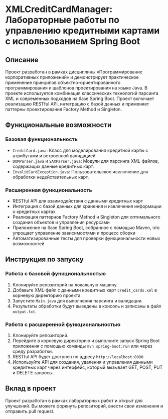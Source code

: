 # XMLCreditCardManager: Лабораторные работы по управлению кредитными картами с использованием Spring Boot

## Описание

Проект разработан в рамках дисциплины «Программирование корпоративных приложений» и демонстрирует практическое применение принципов объектно-ориентированного программирования и шаблонов проектирования на языке Java. В проекте используется комбинация классических технологий парсинга XML и современных подходов на базе Spring Boot. Проект включает реализацию RESTful API, интеграцию с базой данных и применяет паттерны проектирования Factory Method и Singleton.

## Функциональные возможности

### Базовая функциональность

- `CreditCard.java`: Класс для моделирования кредитной карты с атрибутами и встроенной валидацией.
- `DOMParser.java` и `SAXParser.java`: Модули для парсинга XML-файлов, содержащих данные кредитных карт.
- `InvalidCardException.java`: Пользовательское исключение для обработки недействительных карт.

### Расширенная функциональность

- RESTful API для взаимодействия с данными кредитных карт
- Интеграция с базой данных для хранения и извлечения информации о кредитных картах
- Реализация паттернов Factory Method и Singleton для оптимального создания объектов и управления ресурсами
- Приложение на базе Spring Boot, собранное с помощью Maven, что упрощает управление зависимостями и процесс сборки
- Автоматизированные тесты для проверки функциональности новых возможностей

## Инструкция по запуску

### Работа с базовой функциональностью

1. Клонируйте репозиторий на локальную машину.
2. Добавьте XML-файл с данными кредитных карт `credit_cards.xml` в корневую директорию проекта.
3. Запустите `Main.java` для выполнения парсинга и валидации.
4. Результаты обработки будут выведены в консоль и записаны в файл `output.txt`.

### Работа с расширенной функциональностью

1. Клонируйте репозиторий.
2. Перейдите в корневую директорию и выполните запуск Spring Boot приложения с помощью команды `mvn spring-boot:run` или через среду разработки.
3. RESTful API будет доступен по адресу `http://localhost:8080`.
4. Используйте API для создания, удаления и управления данными кредитных карт через интерфейс, который вызывает GET, POST, PUT и DELETE запросы.

## Вклад в проект

Проект разработан в рамках лабораторных работ и открыт для улучшений. Вы можете форкнуть репозиторий, внести свои изменения и отправить pull request.
